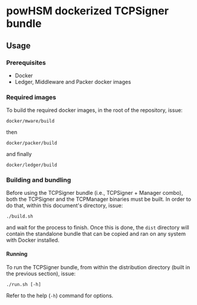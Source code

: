 # powHSM dockerized TCPSigner bundle

## Usage

### Prerequisites

- Docker
- Ledger, Middleware and Packer docker images

### Required images

To build the required docker images, in the root of the repository, issue:

```
docker/mware/build
```

then

```
docker/packer/build
```

and finally

```
docker/ledger/build
```

### Building and bundling

Before using the TCPSigner bundle (i.e., TCPSigner + Manager combo), both the TCPSigner
and the TCPManager binaries must be built. In order to do that, within this document's
directory, issue:

```
./build.sh
```

and wait for the process to finish. Once this is done, the `dist` directory will contain
the standalone bundle that can be copied and ran on any system with Docker installed.

#### Running

To run the TCPSigner bundle, from within the distribution directory (built in the previous section), issue:

```
./run.sh [-h]
```

Refer to the help (`-h`) command for options.

